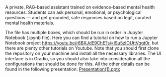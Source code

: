A private, RAG-based assistant trained on evidence-based mental health resources. Students can ask personal, emotional, or psychological questions — and get grounded, safe responses based on legit, curated mental health materials.

The file has multiple boxes, which should be run in order in Jupyter Notebook (.ipynb file). Here you can find a tutorial on how to run a Jupyter Notebook project https://youtu.be/r8BXJdE9ChE?si=lSu5zIOUttVggt0r, 
but there are plenty other tutorials on Youtube. 
Note that you should first clone the repository on your machine and install all the necessary libraries. The UI interface is in Gradio, so you should also take into consideration all the configurations that should be done for this.
All the other details can be found in the following presentation:
[Presentation(1).pptx](https://github.com/user-attachments/files/20861454/Presentation.1.pptx)
